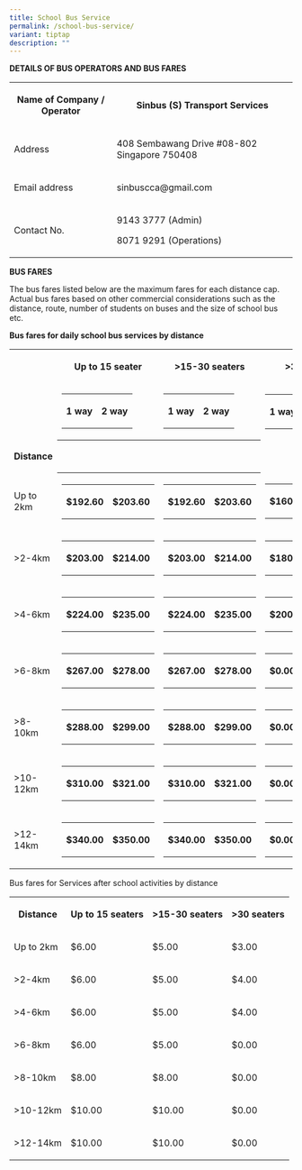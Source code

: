 ```yaml
---
title: School Bus Service
permalink: /school-bus-service/
variant: tiptap
description: ""
---
```

<p><strong>DETAILS OF BUS OPERATORS AND BUS FARES</strong>
</p>
<table style="minWidth: 50px">
<colgroup>
<col>
<col>
</colgroup>
<tbody>
<tr>
<th rowspan="1" colspan="1">
<p>Name of Company / Operator</p>
</th>
<th rowspan="1" colspan="1">
<p>Sinbus (S) Transport Services</p>
</th>
</tr>
<tr>
<td rowspan="1" colspan="1">
<p>Address</p>
</td>
<td rowspan="1" colspan="1">
<p>408 Sembawang Drive #08-802 Singapore 750408</p>
</td>
</tr>
<tr>
<td rowspan="1" colspan="1">
<p>Email address</p>
</td>
<td rowspan="1" colspan="1">
<p>sinbuscca@gmail.com</p>
</td>
</tr>
<tr>
<td rowspan="1" colspan="1">
<p>Contact No.</p>
</td>
<td rowspan="1" colspan="1">
<p>9143 3777 (Admin)</p>
<p>8071 9291 (Operations)</p>
</td>
</tr>
</tbody>
</table>
<p><strong>BUS FARES</strong>
</p>
<p>The bus fares listed below are the maximum fares for each distance cap.
Actual bus fares based on other commercial considerations such as the distance,
route, number of students on buses and the size of school bus etc.</p>
<p></p>
<p><strong>Bus fares for daily school bus services by distance</strong>
</p>
<table style="minWidth: 100px">
<colgroup>
<col>
<col>
<col>
<col>
</colgroup>
<tbody>
<tr>
<th rowspan="1" colspan="1">
<p></p>
</th>
<th rowspan="1" colspan="1">
<p>Up to 15 seater</p>
</th>
<th rowspan="1" colspan="1">
<p>&gt;15-30 seaters</p>
</th>
<th rowspan="1" colspan="1">
<p>&gt;30 seaters</p>
</th>
</tr>
<tr>
<td rowspan="1" colspan="1">
<p></p>
</td>
<td rowspan="1" colspan="1">
<table style="minWidth: 50px">
<colgroup>
<col>
<col>
</colgroup>
<tbody>
<tr>
<th rowspan="1" colspan="1">
<p>1 way</p>
</th>
<th rowspan="1" colspan="1">
<p>2 way</p>
</th>
</tr>
</tbody>
</table>
<p></p>
</td>
<td rowspan="1" colspan="1">
<table style="minWidth: 50px">
<colgroup>
<col>
<col>
</colgroup>
<tbody>
<tr>
<th rowspan="1" colspan="1">
<p>1 way</p>
</th>
<th rowspan="1" colspan="1">
<p>2 way</p>
</th>
</tr>
</tbody>
</table>
<p></p>
</td>
<td rowspan="1" colspan="1">
<table style="minWidth: 50px">
<colgroup>
<col>
<col>
</colgroup>
<tbody>
<tr>
<th rowspan="1" colspan="1">
<p>1 way</p>
</th>
<th rowspan="1" colspan="1">
<p>2 way</p>
</th>
</tr>
</tbody>
</table>
</td>
</tr>
<tr>
<td rowspan="1" colspan="1">
<p><strong>Distance</strong>
</p>
</td>
<th rowspan="1" colspan="1">
<p></p>
</th>
<th rowspan="1" colspan="1">
<p></p>
</th>
<td rowspan="1" colspan="1">
<p></p>
</td>
</tr>
<tr>
<td rowspan="1" colspan="1">
<p>Up to 2km</p>
</td>
<th rowspan="1" colspan="1">
<table style="minWidth: 50px">
<colgroup>
<col>
<col>
</colgroup>
<tbody>
<tr>
<th rowspan="1" colspan="1">
<p>$192.60</p>
</th>
<th rowspan="1" colspan="1">
<p><strong>$203.60</strong>
</p>
</th>
</tr>
</tbody>
</table>
</th>
<th rowspan="1" colspan="1">
<table style="minWidth: 50px">
<colgroup>
<col>
<col>
</colgroup>
<tbody>
<tr>
<th rowspan="1" colspan="1">
<p>$192.60</p>
</th>
<th rowspan="1" colspan="1">
<p>$203.60</p>
</th>
</tr>
</tbody>
</table>
<p></p>
</th>
<td rowspan="1" colspan="1">
<table style="minWidth: 50px">
<colgroup>
<col>
<col>
</colgroup>
<tbody>
<tr>
<th rowspan="1" colspan="1">
<p><strong>$160.00</strong>
</p>
</th>
<th rowspan="1" colspan="1">
<p>$170.00</p>
</th>
</tr>
</tbody>
</table>
<p></p>
</td>
</tr>
<tr>
<td rowspan="1" colspan="1">
<p>&gt;2-4km</p>
</td>
<td rowspan="1" colspan="1">
<table style="minWidth: 50px">
<colgroup>
<col>
<col>
</colgroup>
<tbody>
<tr>
<th rowspan="1" colspan="1">
<p>$203.00</p>
</th>
<th rowspan="1" colspan="1">
<p>$214.00</p>
</th>
</tr>
</tbody>
</table>
</td>
<td rowspan="1" colspan="1">
<table style="minWidth: 50px">
<colgroup>
<col>
<col>
</colgroup>
<tbody>
<tr>
<th rowspan="1" colspan="1">
<p>$203.00</p>
</th>
<th rowspan="1" colspan="1">
<p>$214.00</p>
</th>
</tr>
</tbody>
</table>
<p></p>
</td>
<td rowspan="1" colspan="1">
<table style="minWidth: 50px">
<colgroup>
<col>
<col>
</colgroup>
<tbody>
<tr>
<th rowspan="1" colspan="1">
<p>$180.00</p>
</th>
<th rowspan="1" colspan="1">
<p>$190.00</p>
</th>
</tr>
</tbody>
</table>
<p></p>
</td>
</tr>
<tr>
<td rowspan="1" colspan="1">
<p>&gt;4-6km</p>
</td>
<td rowspan="1" colspan="1">
<table style="minWidth: 50px">
<colgroup>
<col>
<col>
</colgroup>
<tbody>
<tr>
<th rowspan="1" colspan="1">
<p>$224.00</p>
</th>
<th rowspan="1" colspan="1">
<p>$235.00</p>
</th>
</tr>
</tbody>
</table>
</td>
<td rowspan="1" colspan="1">
<table style="minWidth: 50px">
<colgroup>
<col>
<col>
</colgroup>
<tbody>
<tr>
<th rowspan="1" colspan="1">
<p>$224.00</p>
</th>
<th rowspan="1" colspan="1">
<p>$235.00</p>
</th>
</tr>
</tbody>
</table>
<p></p>
</td>
<td rowspan="1" colspan="1">
<table style="minWidth: 50px">
<colgroup>
<col>
<col>
</colgroup>
<tbody>
<tr>
<th rowspan="1" colspan="1">
<p>$200.00</p>
</th>
<th rowspan="1" colspan="1">
<p>$210.00</p>
</th>
</tr>
</tbody>
</table>
<p></p>
</td>
</tr>
<tr>
<td rowspan="1" colspan="1">
<p>&gt;6-8km</p>
</td>
<td rowspan="1" colspan="1">
<table style="minWidth: 50px">
<colgroup>
<col>
<col>
</colgroup>
<tbody>
<tr>
<th rowspan="1" colspan="1">
<p>$267.00</p>
</th>
<th rowspan="1" colspan="1">
<p>$278.00</p>
</th>
</tr>
</tbody>
</table>
<p></p>
</td>
<td rowspan="1" colspan="1">
<table style="minWidth: 50px">
<colgroup>
<col>
<col>
</colgroup>
<tbody>
<tr>
<th rowspan="1" colspan="1">
<p>$267.00</p>
</th>
<th rowspan="1" colspan="1">
<p>$278.00</p>
</th>
</tr>
</tbody>
</table>
<p></p>
</td>
<td rowspan="1" colspan="1">
<table style="minWidth: 50px">
<colgroup>
<col>
<col>
</colgroup>
<tbody>
<tr>
<th rowspan="1" colspan="1">
<p>$0.00</p>
</th>
<th rowspan="1" colspan="1">
<p>$0.00</p>
</th>
</tr>
</tbody>
</table>
<p></p>
</td>
</tr>
<tr>
<td rowspan="1" colspan="1">
<p>&gt;8-10km</p>
</td>
<td rowspan="1" colspan="1">
<table style="minWidth: 50px">
<colgroup>
<col>
<col>
</colgroup>
<tbody>
<tr>
<th rowspan="1" colspan="1">
<p>$288.00</p>
</th>
<th rowspan="1" colspan="1">
<p>$299.00</p>
</th>
</tr>
</tbody>
</table>
<p></p>
</td>
<td rowspan="1" colspan="1">
<table style="minWidth: 50px">
<colgroup>
<col>
<col>
</colgroup>
<tbody>
<tr>
<th rowspan="1" colspan="1">
<p>$288.00</p>
</th>
<th rowspan="1" colspan="1">
<p>$299.00</p>
</th>
</tr>
</tbody>
</table>
<p></p>
</td>
<td rowspan="1" colspan="1">
<table style="minWidth: 50px">
<colgroup>
<col>
<col>
</colgroup>
<tbody>
<tr>
<th rowspan="1" colspan="1">
<p>$0.00</p>
</th>
<th rowspan="1" colspan="1">
<p>$0.00</p>
</th>
</tr>
</tbody>
</table>
<p></p>
</td>
</tr>
<tr>
<td rowspan="1" colspan="1">
<p>&gt;10-12km</p>
</td>
<td rowspan="1" colspan="1">
<table style="minWidth: 50px">
<colgroup>
<col>
<col>
</colgroup>
<tbody>
<tr>
<th rowspan="1" colspan="1">
<p>$310.00</p>
</th>
<th rowspan="1" colspan="1">
<p>$321.00</p>
</th>
</tr>
</tbody>
</table>
</td>
<td rowspan="1" colspan="1">
<table style="minWidth: 50px">
<colgroup>
<col>
<col>
</colgroup>
<tbody>
<tr>
<th rowspan="1" colspan="1">
<p>$310.00</p>
</th>
<th rowspan="1" colspan="1">
<p>$321.00</p>
</th>
</tr>
</tbody>
</table>
<p></p>
</td>
<td rowspan="1" colspan="1">
<table style="minWidth: 50px">
<colgroup>
<col>
<col>
</colgroup>
<tbody>
<tr>
<th rowspan="1" colspan="1">
<p>$0.00</p>
</th>
<th rowspan="1" colspan="1">
<p>$0.00</p>
</th>
</tr>
</tbody>
</table>
<p></p>
</td>
</tr>
<tr>
<td rowspan="1" colspan="1">
<p>&gt;12-14km</p>
</td>
<td rowspan="1" colspan="1">
<table style="minWidth: 50px">
<colgroup>
<col>
<col>
</colgroup>
<tbody>
<tr>
<th rowspan="1" colspan="1">
<p>$340.00</p>
</th>
<th rowspan="1" colspan="1">
<p>$350.00</p>
</th>
</tr>
</tbody>
</table>
<p></p>
</td>
<td rowspan="1" colspan="1">
<table style="minWidth: 50px">
<colgroup>
<col>
<col>
</colgroup>
<tbody>
<tr>
<th rowspan="1" colspan="1">
<p>$340.00</p>
</th>
<th rowspan="1" colspan="1">
<p>$350.00</p>
</th>
</tr>
</tbody>
</table>
<p></p>
</td>
<td rowspan="1" colspan="1">
<table style="minWidth: 50px">
<colgroup>
<col>
<col>
</colgroup>
<tbody>
<tr>
<th rowspan="1" colspan="1">
<p>$0.00</p>
</th>
<th rowspan="1" colspan="1">
<p>$0.00</p>
</th>
</tr>
</tbody>
</table>
<p></p>
</td>
</tr>
</tbody>
</table>
<p></p>
<p>Bus fares for Services after school activities by distance</p>
<table style="minWidth: 100px">
<colgroup>
<col>
<col>
<col>
<col>
</colgroup>
<tbody>
<tr>
<th rowspan="1" colspan="1">
<p>Distance</p>
</th>
<th rowspan="1" colspan="1">
<p>Up to 15 seaters</p>
</th>
<th rowspan="1" colspan="1">
<p>&gt;15-30 seaters</p>
</th>
<th rowspan="1" colspan="1">
<p>&gt;30 seaters</p>
</th>
</tr>
<tr>
<td rowspan="1" colspan="1">
<p>Up to 2km</p>
</td>
<td rowspan="1" colspan="1">
<p>$6.00</p>
</td>
<td rowspan="1" colspan="1">
<p>$5.00</p>
</td>
<td rowspan="1" colspan="1">
<p>$3.00</p>
</td>
</tr>
<tr>
<td rowspan="1" colspan="1">
<p>&gt;2-4km</p>
</td>
<td rowspan="1" colspan="1">
<p>$6.00</p>
</td>
<td rowspan="1" colspan="1">
<p>$5.00</p>
</td>
<td rowspan="1" colspan="1">
<p>$4.00</p>
</td>
</tr>
<tr>
<td rowspan="1" colspan="1">
<p>&gt;4-6km</p>
</td>
<td rowspan="1" colspan="1">
<p>$6.00</p>
</td>
<td rowspan="1" colspan="1">
<p>$5.00</p>
</td>
<td rowspan="1" colspan="1">
<p>$4.00</p>
</td>
</tr>
<tr>
<td rowspan="1" colspan="1">
<p>&gt;6-8km</p>
</td>
<td rowspan="1" colspan="1">
<p>$6.00</p>
</td>
<td rowspan="1" colspan="1">
<p>$5.00</p>
</td>
<td rowspan="1" colspan="1">
<p>$0.00</p>
</td>
</tr>
<tr>
<td rowspan="1" colspan="1">
<p>&gt;8-10km</p>
</td>
<td rowspan="1" colspan="1">
<p>$8.00</p>
</td>
<td rowspan="1" colspan="1">
<p>$8.00</p>
</td>
<td rowspan="1" colspan="1">
<p>$0.00</p>
</td>
</tr>
<tr>
<td rowspan="1" colspan="1">
<p>&gt;10-12km</p>
</td>
<td rowspan="1" colspan="1">
<p>$10.00</p>
</td>
<td rowspan="1" colspan="1">
<p>$10.00</p>
</td>
<td rowspan="1" colspan="1">
<p>$0.00</p>
</td>
</tr>
<tr>
<td rowspan="1" colspan="1">
<p>&gt;12-14km</p>
</td>
<td rowspan="1" colspan="1">
<p>$10.00</p>
</td>
<td rowspan="1" colspan="1">
<p>$10.00</p>
</td>
<td rowspan="1" colspan="1">
<p>$0.00</p>
</td>
</tr>
</tbody>
</table>
<p></p>